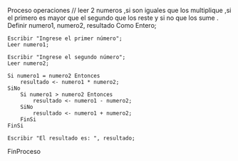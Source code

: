 Proceso operaciones
	// leer 2 numeros ,si son iguales que los multiplique ,si el primero es mayor que el segundo que los reste y si no que los sume .
	Definir numero1, numero2, resultado Como Entero;
	
	Escribir "Ingrese el primer número";
	Leer numero1;
	
	Escribir "Ingrese el segundo número";
	Leer numero2;
	
	Si numero1 = numero2 Entonces
		resultado <- numero1 * numero2;
	SiNo
		Si numero1 > numero2 Entonces
			resultado <- numero1 - numero2;
		SiNo
			resultado <- numero1 + numero2;
		FinSi
	FinSi
	
	Escribir "El resultado es: ", resultado;
	
FinProceso
